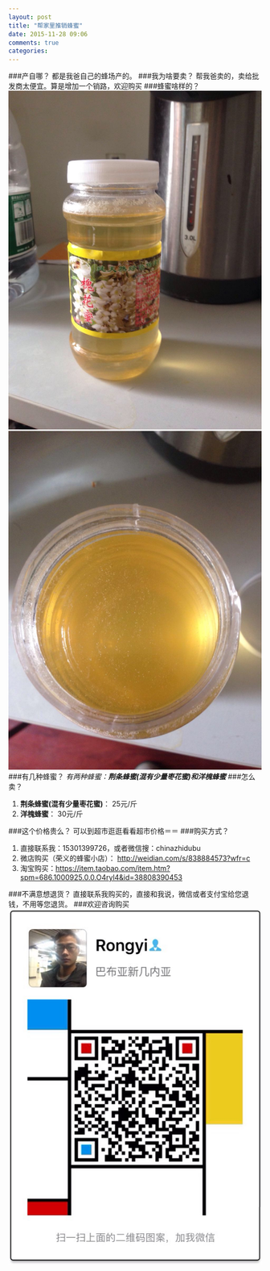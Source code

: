 ```yaml
---
layout: post
title: "帮家里推销蜂蜜"
date: 2015-11-28 09:06
comments: true
categories: 
---
```


###产自哪？
都是我爸自己的蜂场产的。
###我为啥要卖？
帮我爸卖的，卖给批发商太便宜。算是增加一个销路，欢迎购买
###蜂蜜啥样的？
![蜂蜜图片](/images/honey/1.jpg)
![蜂蜜图片](/images/honey/2.jpg)
###有几种蜂蜜？
_有两种蜂蜜：**荆条蜂蜜(混有少量枣花蜜)**和**洋槐蜂蜜**_
###怎么卖？  
1. **荆条蜂蜜(混有少量枣花蜜)**：  25元/斤
2. **洋槐蜂蜜**： 30元/斤   

###这个价格贵么？
可以到超市逛逛看看超市价格＝＝
###购买方式？
1. 直接联系我：15301399726，或者微信搜：chinazhidubu
2. 微店购买（荣义的蜂蜜小店）： http://weidian.com/s/838884573?wfr=c
3. 淘宝购买：https://item.taobao.com/item.htm?spm=686.1000925.0.0.O4ryl4&id=38808390453    

###不满意想退货？
直接联系我购买的，直接和我说，微信或者支付宝给您退钱，不用等您退货。
###欢迎咨询购买
![蜂蜜图片](/images/honey/3.jpg)
